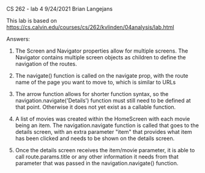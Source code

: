 CS 262 - lab 4 9/24/2021 Brian Langejans

This lab is based on https://cs.calvin.edu/courses/cs/262/kvlinden/04analysis/lab.html

Answers:

1. The Screen and Navigator properties allow for multiple screens. The Navigator
contains multiple screen objects as children to define the navigation of the routes.

2. The navigate() function is called on the navigate prop, with the route name of the page you want to move to,
which is similar to URLs

3. The arrow function allows for shorter function syntax, so the navigation.navigate('Details')
function must still need to be defined at that point. Otherwise it does not yet exist as a 
callable function.

4. A list of movies was created within the HomeScreen with each movie being an item.
The navigation.navigate function is called that goes to the details screen, with an extra parameter "item"
that provides what item has been clicked and needs to be shown on the details screen.

5. Once the details screen receives the item/movie parameter, it is able to call route.params.title or 
any other information it needs from that parameter that was passed in the navigation.navigate() function.

